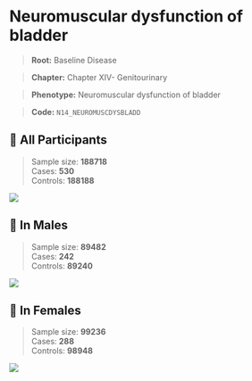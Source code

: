 # Neuromuscular dysfunction of bladder

> **Root:** Baseline Disease  

> **Chapter:** Chapter XIV- Genitourinary  

> **Phenotype:** Neuromuscular dysfunction of bladder  

> **Code:** `N14_NEUROMUSCDYSBLADD`

## 🧪 All Participants  
> Sample size: **188718**  
> Cases: **530**  
> Controls: **188188**
<img src="/Disease/Figures/ALL/Baseline/N14_NEUROMUSCDYSBLADD.png"/>
<CsvTable src="/Disease/Data/ALL/Baseline/LG_N14_NEUROMUSCDYSBLADD.csv" label="🔍 View full results" />

## 👨 In Males  
> Sample size: **89482**  
> Cases: **242**  
> Controls: **89240**
<img src="/Disease/Figures/Male/Baseline/N14_NEUROMUSCDYSBLADD.png"/>
<CsvTable src="/Disease/Data/Male/Baseline/LG_N14_NEUROMUSCDYSBLADD.csv" label="🔍 View full results" />

## 👩 In Females  
> Sample size: **99236**  
> Cases: **288**  
> Controls: **98948**
<img src="/Disease/Figures/Female/Baseline/N14_NEUROMUSCDYSBLADD.png"/>
<CsvTable src="/Disease/Data/Female/Baseline/LG_N14_NEUROMUSCDYSBLADD.csv" label="🔍 View full results" />
